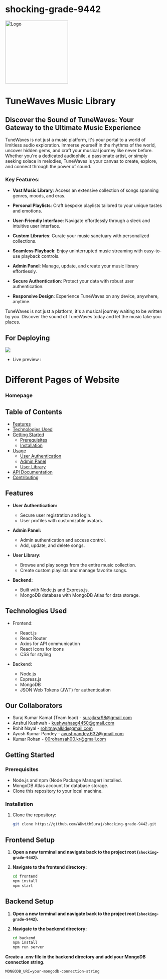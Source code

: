 # shocking-grade-9442

<img src="https://github.com/WDwithSuraj/shocking-grade-9442/assets/119648587/015fcc28-34de-476b-8bc8-69d0e5fe68e1" alt="Logo" width="200" height="200">

# TuneWaves Music Library

## Discover the Sound of TuneWaves: Your Gateway to the Ultimate Music Experience

TuneWaves is not just a music platform, it's your portal to a world of limitless audio exploration. Immerse yourself in the rhythms of the world, uncover hidden gems, and craft your musical journey like never before. Whether you're a dedicated audiophile, a passionate artist, or simply seeking solace in melodies, TuneWaves is your canvas to create, explore, and connect through the power of sound.

### Key Features:

- **Vast Music Library**: Access an extensive collection of songs spanning genres, moods, and eras.

- **Personal Playlists**: Craft bespoke playlists tailored to your unique tastes and emotions.

- **User-Friendly Interface**: Navigate effortlessly through a sleek and intuitive user interface.

- **Custom Libraries**: Curate your music sanctuary with personalized collections.

- **Seamless Playback**: Enjoy uninterrupted music streaming with easy-to-use playback controls.

- **Admin Panel**: Manage, update, and create your music library effortlessly.

- **Secure Authentication**: Protect your data with robust user authentication.

- **Responsive Design**: Experience TuneWaves on any device, anywhere, anytime.

TuneWaves is not just a platform, it's a musical journey waiting to be written by you. Discover the sound of TuneWaves today and let the music take you places.

## For Deploying
![](https://img.shields.io/badge/Netlify-00C7B7?style=for-the-badge&logo=netlify&logoColor=white)


- Live preview :

# Different Pages of Website
### Homepage


## Table of Contents

- [Features](#features)
- [Technologies Used](#technologies-used)
- [Getting Started](#getting-started)
  - [Prerequisites](#prerequisites)
  - [Installation](#installation)
- [Usage](#usage)
  - [User Authentication](#user-authentication)
  - [Admin Panel](#admin-panel)
  - [User Library](#user-library)
- [API Documentation](#api-documentation)
- [Contributing](#contributing)

## Features

- **User Authentication:**
  - Secure user registration and login.
  - User profiles with customizable avatars.
  
- **Admin Panel:**
  - Admin authentication and access control.
  - Add, update, and delete songs.
  
- **User Library:**
  - Browse and play songs from the entire music collection.
  - Create custom playlists and manage favorite songs.
  
- **Backend:**
  - Built with Node.js and Express.js.
  - MongoDB database with MongoDB Atlas for data storage.
  
## Technologies Used

- Frontend:
  - React.js
  - React Router
  - Axios for API communication
  - React Icons for icons
  - CSS for styling
  
- Backend:
  - Node.js
  - Express.js
  - MongoDB
  - JSON Web Tokens (JWT) for authentication
 
## Our Collaborators
- Suraj Kumar Kamat (Team lead) - surajkrsr98@gmail.com
- Anshul Kushwah - kushwahasg4450@gmail.com
- Rohit Nayal - rohitnayalkld@gmail.com
- Ayush Kumar Pandey - ayushpandey.632@gmail.com
- Kumar Rohan - 00rohansah00.kr@gmail.com
  
## Getting Started

### Prerequisites

- Node.js and npm (Node Package Manager) installed.
- MongoDB Atlas account for database storage.
- Clone this repository to your local machine.

### Installation

1. Clone the repository:

   ```bash
   git clone https://github.com/WDwithSuraj/shocking-grade-9442.git

 ## Frontend Setup
 
1. **Open a new terminal and navigate back to the project root (`shocking-grade-9442`).**

2. **Navigate to the frontend directory:**

   ```bash
   cd frontend
   npm install
   npm start

  ## Backend Setup

1. **Open a new terminal and navigate back to the project root (`shocking-grade-9442`).**
2. **Navigate to the backend directory:**

   ```bash
   cd backend
   npm install
   npm run server
  **Create a .env file in the backend directory and add your MongoDB connection string.**
  ```
  MONGODB_URI=your-mongodb-connection-string
